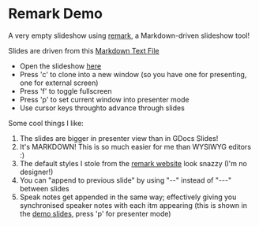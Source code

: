 Remark Demo
=====

A very empty slideshow using [remark](http://remarkjs.com/), a Markdown-driven slideshow tool!

Slides are driven from this [Markdown Text File](Slides.txt)

- Open the slideshow [here](http://blog.dantup.com/Stuff/Index.html)
- Press 'c' to clone into a new window (so you have one for presenting, one for external screen)
- Press 'f' to toggle fullscreen
- Press 'p' to set current window into presenter mode
- Use cursor keys throughto advance through slides

Some cool things I like:

1. The slides are bigger in presenter view than in GDocs Slides!
2. It's MARKDOWN! This is so much easier for me than WYSIWYG editors :)
3. The default styles I stole from the [remark website](http://remarkjs.com/) look snazzy (I'm no designer!)
4. You can "append to previous slide" by using "--" instead of "---" between slides
5. Speak notes get appended in the same way; effectively giving you synchronised speaker notes with each itm appearing (this is shown in the [demo slides](http://blog.dantup.com/Stuff/Index.html), press 'p' for presenter mode)
